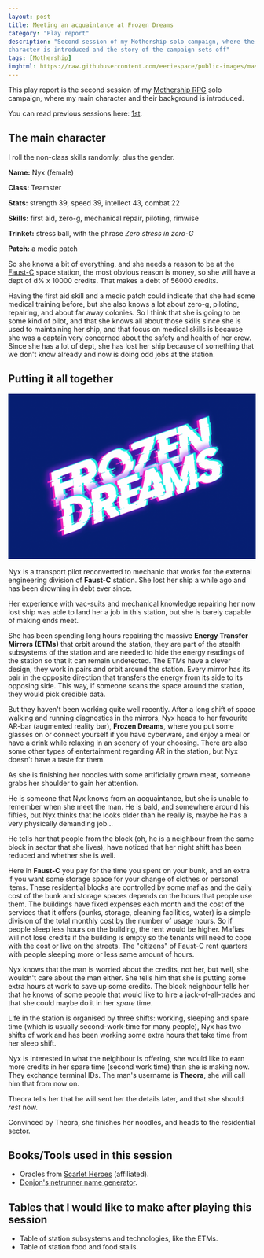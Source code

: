 ```yaml
---
layout: post
title: Meeting an acquaintance at Frozen Dreams
category: "Play report"
description: "Second session of my Mothership solo campaign, where the main
character is introduced and the story of the campaign sets off"
tags: [Mothership]
imghtml: https://raw.githubusercontent.com/eeriespace/public-images/master/20200330-play-report-mothership-frozen-dreams/mothership-faust-c-frozen-dreams.png
---
```


This play report is the second session of my
[Mothership RPG](http://www.tuesdayknightgames.com/mothership) solo campaign,
where my main character and their background is introduced.

You can read previous sessions here:
[1st]({{site.baseurl}}/2020/02/29/play-report-faust-cherubim-king-10-704/).

## The main character

I roll the non-class skills randomly, plus the gender.

**Name:** Nyx (female)

**Class:** Teamster

**Stats:** strength 39, speed 39, intellect 43, combat 22

**Skills:** first aid, zero-g, mechanical repair, piloting, rimwise

**Trinket:** stress ball, with the phrase *Zero stress in zero-G*

**Patch:** a medic patch

So she knows a bit of everything, and she needs a reason to be at the
[Faust-C]({{site.baseurl}}/2020/02/29/play-report-faust-cherubim-king-10-704/)
space station, the most obvious reason is money, so she will have a dept of d% x 
10000 credits. That makes a debt of 56000 credits.

Having the first aid skill and a medic patch could indicate that she had
some medical training before, but she also knows a lot about zero-g, piloting,
repairing, and about far away colonies. So I think that she is going to be some
kind of pilot, and that she knows all about those skills since she is used to
maintaining her ship, and that focus on medical skills is because she was
a captain very concerned about the safety and health of her crew. Since she has
a lot of dept, she has lost her ship because of something that we don't know
already and now is doing odd jobs at the station.

## Putting it all together

![](https://raw.githubusercontent.com/eeriespace/public-images/master/20200330-play-report-mothership-frozen-dreams/mothership-faust-c-frozen-dreams.png)

Nyx is a transport pilot reconverted to mechanic that works for the external
engineering division of **Faust-C** station. She lost her ship a while ago and
has been drowning in debt ever since.

Her experience with vac-suits and mechanical knowledge repairing her now lost
ship was able to land her a job in this station, but she is barely capable of
making ends meet.

She has been spending long hours repairing the massive **Energy Transfer
Mirrors (ETMs)** that orbit around the station, they are part of the stealth
subsystems of the station and are needed to hide the energy readings of the
station so that it can remain undetected. The ETMs have a clever design, they
work in pairs and orbit around the station. Every mirror has its pair in the
opposite direction that transfers the energy from its side to its opposing
side. This way, if someone scans the space around the station, they would pick
credible data.

But they haven't been working quite well recently. After a long shift of space
walking and running diagnostics in the mirrors, Nyx heads to her favourite
AR-bar (augmented reality bar), **Frozen Dreams**, where you put some glasses
on or connect yourself if you have cyberware, and enjoy a meal or have a drink
while relaxing in an scenery of your choosing. There are also some other types
of entertainment regarding AR in the station, but Nyx doesn't have a taste for
them.

As she is finishing her noodles with some artificially grown meat, someone
grabs her shoulder to gain her attention. 

He is someone that Nyx knows from an acquaintance, but she is unable to
remember when she meet the man. He is bald, and somewhere around his fifties,
but Nyx thinks that he looks older than he really is, maybe he has a very
physically demanding job...

He tells her that people from the block (oh, he is a neighbour from the same
block in sector that she lives), have noticed that her night shift has been
reduced and whether she is well.

Here in **Faust-C** you pay for the time you spent on your bunk, and an extra
if you want some storage space for your change of clothes or personal
items. These residential blocks are controlled by some mafias and the
daily cost of the bunk and storage spaces depends on the hours that people use
them. The buildings have fixed expenses each month and the cost of the services
that it offers (bunks, storage, cleaning facilities, water) is a simple
division of the total monthly cost by the number of usage hours. So if people
sleep less hours on the building, the rent would be higher. Mafias will
not lose credits if the building is empty so the tenants will need to cope with
the cost or live on the streets. The "citizens" of Faust-C rent quarters with
people sleeping more or less same amount of hours.

Nyx knows that the man is worried about the credits, not her, but well, she
wouldn't care about the man either. She tells him that she is putting some
extra hours at work to save up some credits. The block neighbour tells her that
he knows of some people that would like to hire a jack-of-all-trades and that
she could maybe do it in her *spare* time.

Life in the station is organised by three shifts: working, sleeping and spare
time (which is usually second-work-time for many people), Nyx has two shifts of
work and has been working some extra hours that take time from her sleep shift.

Nyx is interested in what the neighbour is offering, she would like to earn
more credits in her spare time (second work time) than she is making now. They
exchange terminal IDs. The man's username is **Theora**, she will call him that
from now on.

Theora tells her that he will sent her the details later, and that she should
*rest* now.

Convinced by Theora, she finishes her noodles, and heads to the residential
sector.

## Books/Tools used in this session

* Oracles from [Scarlet
  Heroes](https://www.drivethrurpg.com/product/127180/Scarlet-Heroes?affiliate_id=1914894)
  (affiliated). 
* [Donjon's netrunner name generator](https://donjon.bin.sh/scifi/name/#type=cp;cp=netrunner).

## Tables that I would like to make after playing this session

* Table of station subsystems and technologies, like the ETMs.
* Table of station food and food stalls.

